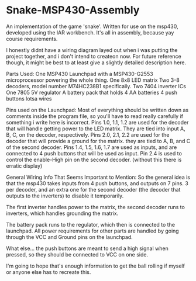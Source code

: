 Snake-MSP430-Assembly
=====================

An implementation of the game 'snake'. Written for use on the msp430, developed using the IAR workbench. 
It's all in assembly, because yay course requirements.

I honestly didnt have a wiring diagram layed out when i was putting the project together, and i don't intend to createon now.
For future reference though, it might be best to at least give a slightly detailed description here.

Parts Used:
One MSP430 Launchpad with a MSP430-G2553 microprocessor powering the whole thing.
One 8x8 LED matrix
Two 3-8 decoders, model number M74HC238B1 specifically.
Two 7404 inverter ICs
One 7805 5V regulator
A battery pack that holds 4 AA batteries
4 push buttons
lotsa wires


Pins used on the Launchpad:
Most of everything should be written down as comments inside the program file, so you'll have to read really carefully if 
something i write here is incorrect.
Pins 1.0, 1.1, 1.2 are used for the decoder that will handle getting power to the LED matrix. They are tied into input A, B, C,
  on the decoder, respectively. 
Pins 2.0, 2.1, 2.2 are used for the decoder that will provide a ground for the matrix. they are tied to A, B, and C of the 
    second decoder.
Pins 1.4, 1.5, 1.6, 1.7 are used as inputs, and are connected to 4 push buttons that will be used as input.
Pin 2.4 is used to control the enable-High pin on the second decoder. (without this there is erratic display)


General Wiring Info That Seems Important to Mention:
  So the general idea is that the msp430 takes inputs from 4 push buttons, and outputs on 7 pins. 3 per decoder,
  and an extra one for the second decoder (the decoder that outputs to the inverters) to disable it temporarily. 
  
  The first inverter handles power to the matrix, the second decoder runs to inverters, which handles grounding the matrix.
  
  The battery pack runs to the regulator, which then is connected to the launchpad. All power requirements for other parts are 
  handled by going through the VCC and Ground pins on the launchpad.
  
  What else... the push buttons are meant to send a high signal when pressed, so they should be connected to VCC on one side.
  

I'm going to hope that's enough information to get the ball rolling if myself or anyone else has to recreate this.
